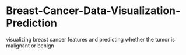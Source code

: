 # Breast-Cancer-Data-Visualization-Prediction
visualizing breast cancer features and predicting whether the tumor is malignant or benign 
